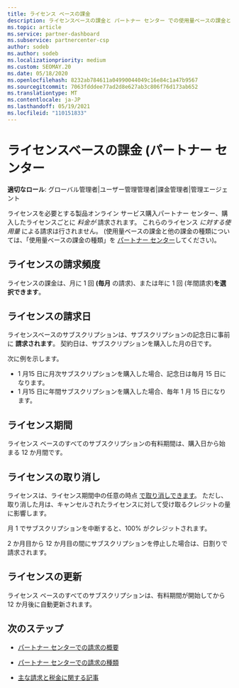 ```yaml
---
title: ライセンス ベースの課金
description: ライセンスベースの課金と パートナー センター での使用量ベースの課金との違いについて学習します。ライセンスごとの課金方法 (ライセンスの使用量ではなく) も含めて学習します。
ms.topic: article
ms.service: partner-dashboard
ms.subservice: partnercenter-csp
author: sodeb
ms.author: sodeb
ms.localizationpriority: medium
ms.custom: SEOMAY.20
ms.date: 05/18/2020
ms.openlocfilehash: 8232ab784611a04990044049c16e84c1a47b9567
ms.sourcegitcommit: 7063fdddee77ad2d8e627ab3c806f76d173ab652
ms.translationtype: MT
ms.contentlocale: ja-JP
ms.lasthandoff: 05/19/2021
ms.locfileid: "110151833"
---
```

# <a name="license-based-billing-in-partner-center"></a>ライセンスベースの課金 (パートナー センター

**適切なロール**: グローバル管理者|ユーザー管理管理者|課金管理者|管理エージェント

ライセンスを必要とする製品オンライン サービス購入パートナー センター、購入したライセンスごとに *料金が* 請求されます。 これらのライセンス *に対する使用量* による請求は行されません。 (使用量ベースの課金と他の課金の種類については、「使用量ベースの課金の種類」を [パートナー センター](./billing-basics.md)してください)。

## <a name="license-billing-frequency"></a>ライセンスの請求頻度

ライセンスの課金は、月に 1 回 **(毎月** の請求)、または年に 1 回 (年間請求)**を選択できます**。 

## <a name="billing-date-for-licenses"></a>ライセンスの請求日

ライセンスベースのサブスクリプションは、サブスクリプションの記念日に事前に **請求されます**。 契約日は、サブスクリプションを購入した月の日です。

次に例を示します。

- 1 月15 日に月次サブスクリプションを購入した場合、記念日は毎月 15 日になります。
- 1 月15 日に年間サブスクリプションを購入した場合、毎年 1 月 15 日になります。

## <a name="license-term"></a>ライセンス期間

ライセンス ベースのすべてのサブスクリプションの有料期間は、購入日から始まる 12 か月間です。

## <a name="license-cancellation"></a>ライセンスの取り消し

ライセンスは、ライセンス期間中の任意の時点 [で取り消しできます](#license-term)。 ただし、取り消した月は、キャンセルされたライセンスに対して受け取るクレジットの量に影響します。

月 1 でサブスクリプションを中断すると、100% がクレジットされます。

2 か月目から 12 か月目の間にサブスクリプションを停止した場合は、日割りで請求されます。

## <a name="license-renewal"></a>ライセンスの更新

ライセンス ベースのすべてのサブスクリプションは、有料期間が開始してから 12 か月後に自動更新されます。

## <a name="next-steps"></a>次のステップ

- [パートナー センターでの請求の概要](billing-basics.md)

- [パートナー センターでの請求の種類](./billing-basics.md)

- [主な請求と税金に関する記事](billing.md)